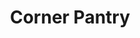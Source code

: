 ---
title: "Corner Pantry"
url: /rapid-city/corner-pantry-east-north-street-2/
shop: convenience
---